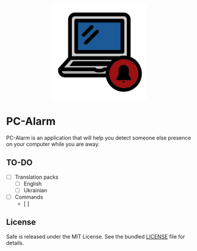 <p align="center">
  <img src="https://github.com/CrazyProger1/PC-Alarm/blob/dev/resources/icons/alarm.png" alt="Alarm logo" width="256" height="256"/>
</p>

# PC-Alarm

PC-Alarm is an application that will help you detect someone else presence on your computer while you are away.

## TO-DO

- [ ] Translation packs
    - [ ] English
    - [ ] Ukrainian

- [ ] Commands
    - [ ] 

## License

Safe is released under the MIT License. See the bundled [LICENSE](LICENSE) file for details.
